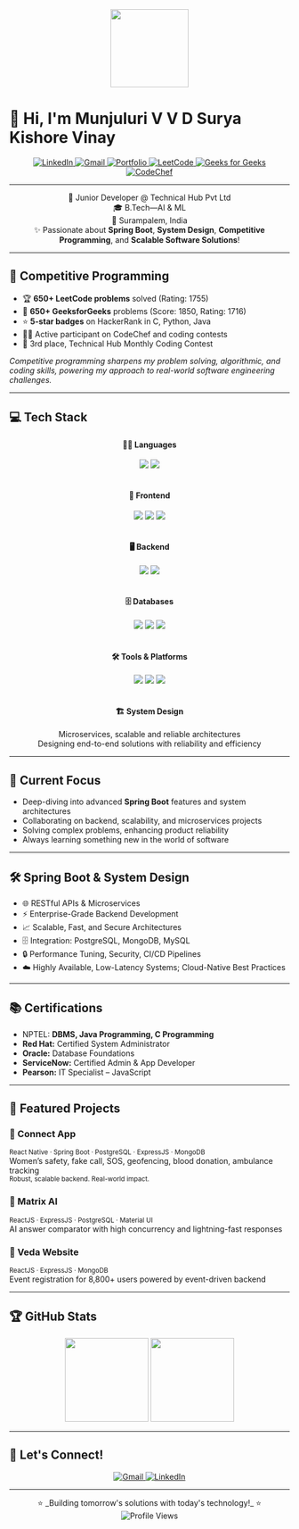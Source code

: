 <div align="center">
  <img src="https://media.giphy.com/media/JIX9t2j0ZTN9S/giphy.gif" height="140" />
</div>

# 👋 Hi, I'm Munjuluri V V D Surya Kishore Vinay

<div align="center">

  <a href="https://linkedin.com/in/vinaykishore2512">
    <img src="https://img.shields.io/badge/LinkedIn-Connect-blue?style=for-the-badge&logo=linkedin" alt="LinkedIn" />
  </a>
  <a href="mailto:vinaykishore2512@gmail.com">
    <img src="https://img.shields.io/badge/Email-vinaykishore2512@gmail.com-red?style=for-the-badge&logo=gmail" alt="Gmail" />
  </a>
  <a href="https://vinaykishore25-portfolio.vercel.app/">
    <img src="https://img.shields.io/badge/Portfolio-FF5722?logo=todoist&logoColor=white&style=for-the-badge" alt="Portfolio" />
  </a>
  <a href="https://leetcode.com/u/VinayKishore25/">
    <img src="https://img.shields.io/badge/LeetCode-FFA116?logo=LeetCode&logoColor=white&style=for-the-badge" alt="LeetCode" />
  </a>
  <a href="https://www.geeksforgeeks.org/user/vinaykishore25/">
    <img src="https://img.shields.io/badge/GeeksforGeeks-008000?logo=GeeksforGeeks&logoColor=white&style=for-the-badge" alt="Geeks for Geeks" />
  </a>
  <a href="https://www.codechef.com/users/vinaykishore25">
    <img src="https://img.shields.io/badge/CodeChef-5B4638?logo=codechef&logoColor=white&style=for-the-badge" alt="CodeChef" />
  </a>

</div>

---

<div align="center">
  🎯 Junior Developer @ Technical Hub Pvt Ltd <br/>
  🎓 B.Tech—AI & ML <br/>
  📍 Surampalem, India <br/>
  ✨ Passionate about <b>Spring Boot</b>, <b>System Design</b>, <b>Competitive Programming</b>, and <b>Scalable Software Solutions</b>!
</div>

---

## 🚩 Competitive Programming

- 🏆 **650+ LeetCode problems** solved (Rating: 1755)
- 🏅 **650+ GeeksforGeeks** problems (Score: 1850, Rating: 1716)
- ⭐ **5-star badges** on HackerRank in C, Python, Java
- 👨‍💻 Active participant on CodeChef and coding contests
- 🥉 3rd place, Technical Hub Monthly Coding Contest

_Competitive programming sharpens my problem solving, algorithmic, and coding skills, powering my approach to real-world software engineering challenges._

---

## 💻 Tech Stack

<div align="center">

  <h4>👨‍💻 Languages</h4>
  <img src="https://img.shields.io/badge/Java-%23ED8B00?style=for-the-badge&logo=openjdk&logoColor=white"/>
  <img src="https://img.shields.io/badge/Python-3776AB?style=for-the-badge&logo=python&logoColor=white"/>
  <br/><br/>

  <h4>🎨 Frontend</h4>
  <img src="https://img.shields.io/badge/React-20232A?style=for-the-badge&logo=react&logoColor=61DAFB"/>
  <img src="https://img.shields.io/badge/Next.js-black?style=for-the-badge&logo=nextdotjs&logoColor=white"/>
  <img src="https://img.shields.io/badge/React%20Native-20232A?style=for-the-badge&logo=react&logoColor=61DAFB"/>
  <br/><br/>

  <h4>🖥️ Backend</h4>
  <img src="https://img.shields.io/badge/Express.js-404d59?style=for-the-badge&logo=express&logoColor=white"/>
  <img src="https://img.shields.io/badge/Spring%20Boot-6DB33F?style=for-the-badge&logo=spring-boot&logoColor=white"/>
  <br/><br/>

  <h4>🗄️ Databases</h4>
  <img src="https://img.shields.io/badge/MySQL-4479A1?style=for-the-badge&logo=mysql&logoColor=white"/>
  <img src="https://img.shields.io/badge/PostgreSQL-316192?style=for-the-badge&logo=postgresql&logoColor=white"/>
  <img src="https://img.shields.io/badge/MongoDB-4ea94b?style=for-the-badge&logo=mongodb&logoColor=white"/>
  <br/><br/>

  <h4>🛠️ Tools & Platforms</h4>
  <img src="https://img.shields.io/badge/Linux-FCC624?style=for-the-badge&logo=linux&logoColor=black"/>
  <img src="https://img.shields.io/badge/Git-F05032?style=for-the-badge&logo=git&logoColor=white"/>
  <img src="https://img.shields.io/badge/Figma-F24E1E?style=for-the-badge&logo=figma&logoColor=white"/>
  <br/><br/>

  <h4>🏗️ System Design</h4>
  <p>Microservices, scalable and reliable architectures<br/>
    Designing end-to-end solutions with reliability and efficiency
  </p>

</div>

---

## 🌱 Current Focus

- Deep-diving into advanced **Spring Boot** features and system architectures
- Collaborating on backend, scalability, and microservices projects
- Solving complex problems, enhancing product reliability
- Always learning something new in the world of software

---

## 🛠️ Spring Boot & System Design

- 🌐 RESTful APIs & Microservices
- ⚡ Enterprise-Grade Backend Development
- 📈 Scalable, Fast, and Secure Architectures
- 🗄️ Integration: PostgreSQL, MongoDB, MySQL
- 🔒 Performance Tuning, Security, CI/CD Pipelines
- ☁️ Highly Available, Low-Latency Systems; Cloud-Native Best Practices

---

## 📚 Certifications

- NPTEL: **DBMS, Java Programming, C Programming**
- **Red Hat:** Certified System Administrator
- **Oracle:** Database Foundations
- **ServiceNow:** Certified Admin & App Developer
- **Pearson:** IT Specialist – JavaScript

---

## 🚀 Featured Projects

### 🚨 Connect App
<sup>React Native · Spring Boot · PostgreSQL · ExpressJS · MongoDB</sup>
<br/>
Women’s safety, fake call, SOS, geofencing, blood donation, ambulance tracking  
<sub>Robust, scalable backend. Real-world impact.</sub>

### 🤖 Matrix AI
<sup>ReactJS · ExpressJS · PostgreSQL · Material UI</sup>
<br/>
AI answer comparator with high concurrency and lightning-fast responses

### 🎪 Veda Website
<sup>ReactJS · ExpressJS · MongoDB</sup>
<br/>
Event registration for 8,800+ users powered by event-driven backend

---

## 🏆 GitHub Stats

<div align="center">
  <img src="https://github-readme-stats.vercel.app/api?username=VinayKishore25&show_icons=true&theme=radical" height="150"/>
  <img src="https://github-readme-streak-stats.herokuapp.com/?user=VinayKishore25&theme=radical" height="150"/>
</div>

---

## 🤝 Let's Connect!

<div align="center">
  <a href="mailto:vinaykishore2512@gmail.com">
    <img src="https://img.shields.io/badge/Email-vinaykishore2512@gmail.com-red?style=for-the-badge&logo=gmail" alt="Gmail" />
  </a>
  <a href="https://linkedin.com/in/vinaykishore2512">
    <img src="https://img.shields.io/badge/LinkedIn-Connect-blue?style=for-the-badge&logo=linkedin" alt="LinkedIn" />
  </a>
</div>

---

<div align="center">
  ⭐ _Building tomorrow's solutions with today's technology!_ ⭐ <br/>
  <img src="https://komarev.com/ghpvc/?username=VinayKishore25&color=brightgreen&style=for-the-badge" alt="Profile Views"/>
</div>
